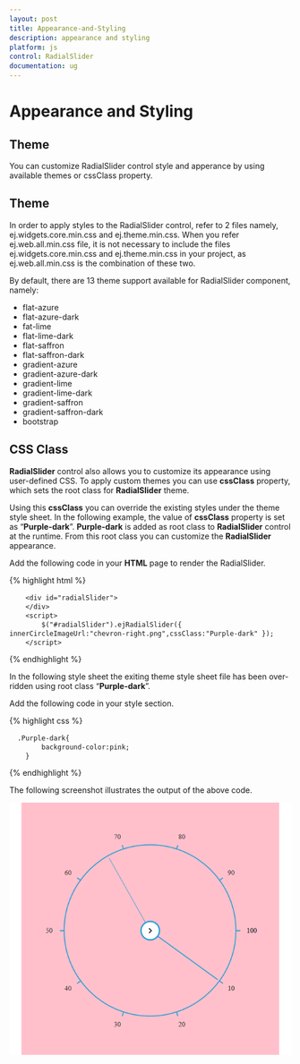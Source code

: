 ```yaml
---
layout: post
title: Appearance-and-Styling
description: appearance and styling
platform: js
control: RadialSlider
documentation: ug
---
```


# Appearance and Styling

## Theme

You can customize RadialSlider control style and apperance by using available themes or cssClass property.

## Theme

In order to apply styles to the RadialSlider control, refer to 2 files namely, ej.widgets.core.min.css and ej.theme.min.css. When you refer ej.web.all.min.css file, it is not necessary to include the files ej.widgets.core.min.css and ej.theme.min.css in your project, as ej.web.all.min.css is the combination of these two. 

By default, there are 13 theme support available for RadialSlider component, namely:

* flat-azure
* flat-azure-dark
* fat-lime
* flat-lime-dark
* flat-saffron
* flat-saffron-dark
* gradient-azure
* gradient-azure-dark
* gradient-lime
* gradient-lime-dark
* gradient-saffron
* gradient-saffron-dark
* bootstrap


## CSS Class

**RadialSlider** control also allows you to customize its appearance using user-defined CSS. To apply custom themes you can use **cssClass** property, which sets the root class for **RadialSlider** theme.

Using this **cssClass** you can override the existing styles under the theme style sheet. In the following example, the value of **cssClass** property is set as “**Purple-dark**”. **Purple-dark** is added as root class to **RadialSlider** control at the runtime. From this root class you can customize the **RadialSlider** appearance.

Add the following code in your **HTML** page to render the RadialSlider.

{% highlight html %}
   
        <div id="radialSlider">
        </div>
        <script>
            $("#radialSlider").ejRadialSlider({ innerCircleImageUrl:"chevron-right.png",cssClass:"Purple-dark" });
        </script>
    
{% endhighlight %}



In the following style sheet the exiting theme style sheet file has been over-ridden using root class “**Purple-dark**”. 

Add the following code in your style section.

{% highlight css %}
        
	  .Purple-dark{
		    background-color:pink;
		}

{% endhighlight %}

The following screenshot illustrates the output of the above code.

![](Appearance-and-Styling_images\Appearance-and-Styling_images_img1.png)

